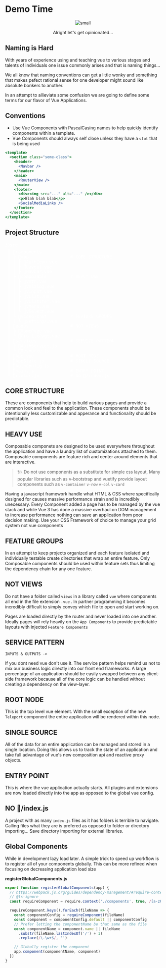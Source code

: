 # Demo Time

<center>

![small](https://bcw.blob.core.windows.net/public/downloads/5585954430080244)

<p>Alright let's get opinionated...</p>

</center>

## Naming is Hard

With years of experience using and teaching vue to various stages and talents of individuals one issue commonly arises and that is naming things...  

We all know that naming conventions can get a little wonky and something that makes pefect rational sense for one developer might sound like absolute bonkers to another. 

In an attempt to allieviate some confusion we are going to define some terms for our flavor of Vue Applications.

## Conventions

* Use Vue Components with PascalCasing names to help quickly identify components within a template.
* Vue Components should always self close unless they have a `slot` that is being used

``` jsx
<template>
  <section class="some-class">
    <header>
      <Navbar />
    </header>
    <main>
      <RouterView />
    </main>
    <footer>
      <div><img src="..." alt="..." /></div>
      <p>Blah blah blab</p>
      <SocialMediaLinks />
    </footer>
  </section>
</template>
```

## Project Structure

<pre style="color: white">
📦src
 ┣ 📂components
 ┃ ┣ 📂app                # CORE STRUCTURE 
 ┃ ┃ ┣ 📜AuthIcon.vue
 ┃ ┃ ┣ 📜Layout.vue
 ┃ ┃ ┣ 📜Navbar.vue
 ┃ ┣ 📂composable         # HEAVY USE
 ┃ ┃ ┣ 📜VBtn.vue
 ┃ ┃ ┣ 📜VDialog.vue
 ┃ ┃ ┣ 📜VInput.vue
 ┃ ┃ ┣ 📜VList.vue
 ┃ ┃ ┣ 📜VListItem.vue
 ┃ ┃ ┣ 📜VMenu.vue
 ┃ ┃ ┗ 📜VSelect.vue
 ┃ ┗ 📂video-chat         # FEATURE GROUPS
 ┃ ┃ ┗ 📜Settings.vue
 ┣ 📂pages                # NOT VIEWS
 ┃ ┣ 📜HomePage.vue
 ┃ ┗ 📜ProfilePage.vue
 ┣ 📂services             # SERVICE PATTERN
 ┃ ┣ 📜AuthService.js
 ┃ ┗ 📜Resource.js
 ┣ 📜App.vue              # ROOT NODE
 ┣ 📜AppState.js          # SINGLE SOURCE 
 ┣ 📜AuthConfig.js
 ┣ 📜main.js              # ENTRY POINT
 ┗ 📜router.js            # NO 📁/index.js
</pre>

## CORE STRUCTURE 

These are components that help to build various pages and provide a common look and feel to the application. These components should be intentionally less customizable and apperance and functionality should be predictable.

## HEAVY USE

Composable componets are designed to be used everywhere throughout the application and have a laundry list of customizations attached to them. Composable components are feature rich and center around elements that are interactive. 

> ❗💥 Do not use components as a substitute for simple css layout, Many popular libraries such as v-bootstrap and vuetify provide layout components such as `v-container`  `v-row`  `v-col`  `v-card`

Having a javascript framework handle what HTML & CSS where specifically designed for causes massive performance strain and is incredibly unecessary. Every Component added a page has to be managed by the vue stack and while Vue 3 has done a massive overhaul on DOM management to increase performance nothing can save an application from poor decision making. Use your CSS Framework of choice to manage your grid system not vue components

## FEATURE GROUPS

In an attempt to keep projects organized and each feature isolated and individually testable create directories that wrap an entire feature. Only Composable components should be used within feature sets thus limiting the dependency chain for any one feature.

## NOT VIEWS

Do not have a folder called `views` in a library called `vue` where components all end in the file extension `.vue` . In partner programming it becomes incredibly difficult to simply convey which file to open and start working on.

Pages are loaded directly by the router and never loaded into one another. Ideally pages will rely heavily on the `App Components` to provide predictable layouts with injected `Feature Components`

## SERVICE PATTERN

 `INPUTS & OUTPUTS ->`

If you dont need vue don't use it. The service pattern helps remind us not to mix our business logic directly into our front end frameworks. A large percentage of an application should be easily swapped between any client-side framework because all of the core logic can be handled without creating a dependency on the view-layer. 

## ROOT NODE

This is the top level vue element. With the small exception of the new `Teleport` component the entire application will be rendered within this node.

## SINGLE SOURCE 

All of the data for an entire application can be managed and stored in a single location. Doing this allows us to track the state of an application and take full advantage of vue's new composition api and reactive proxy objects. 

## ENTRY POINT

This is where the vue application actually starts. All plugins and extensions are now loaded directly into the app as opposed to the global vue config.

## NO 📁/index.js

A project with as many `index.js` files as it has folders is terrible to navigate. Calling files what they are is prefered as opposed to folder or directory importing... Save directory importing for external libraries.

## Global Components

While in development lazy load later. A simple trick to speed up workflow is to register all of your components globally. This can be more refined when focusing on decreasing application load size

__registerGlobalComponents.js__
```javascript
export function registerGlobalComponents(app) {
  // https://webpack.js.org/guides/dependency-management/#require-context
  // @ts-ignore
  const requireComponent = require.context('./components', true, /[a-z0-9]+\.(jsx?|vue)$/i)

  requireComponent.keys().forEach(fileName => {
    const componentConfig = requireComponent(fileName)
    const component = componentConfig.default || componentConfig
    // Prefer letting the componentName be that same as the file
    const componentName = component.name || fileName
      .substr(fileName.lastIndexOf('/') + 1)
      .replace(/\.\w+$/, '')

    // Globally register the component
    app.component(componentName, component)
  })
}

```